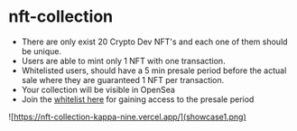 # nft-collection

* There are only exist 20 Crypto Dev NFT's and each one of them should be unique.
* Users are able to mint only 1 NFT with one transaction.
* Whitelisted users, should have a 5 min presale period before the actual sale where they are guaranteed 1 NFT per transaction.
* Your collection will be visible in OpenSea 
* Join the [whitelist here](https://pukedukewhitelist.vercel.app/) for gaining access to the presale period

![https://nft-collection-kappa-nine.vercel.app/](showcase1.png)
